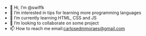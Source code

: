 - 👋 Hi, I’m @swiffk
- 👀 I’m interested in tips for learning more programming languages  
- 🌱 I’m currently learning HTML, CSS and JS
- 💞️ I’m looking to collaborate on some project
- 📫 How to reach me email:carlosedmmoraes@gmail.com  
